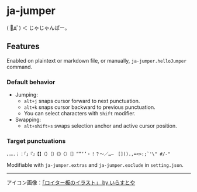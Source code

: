 # ja-jumper

( ﾟдﾟ) ＜ じゃじゃんぱー。

## Features

Enabled on plaintext or markdown file, or manually, `ja-jumper.helloJumper` command.

### Default behavior

+ Jumping:
    + `alt+j` snaps cursor forward to next punctuation.
    + `alt+k` snaps cursor backward to previous punctuation.
    + You can select characters with `Shift` modifier.
+ Swapping:
    + `alt+shift+s` swaps selection anchor and active cursor position.

### Target punctuations

```
、，。．；：「」『』【】（）〔〕《》〈〉［］“”‘’・！？～／…―　[]().,=<>:;`'\" #/-"
```

Modifiable with `ja-jumper.extras` and `ja-jumper.exclude` in `setting.json`.


---

アイコン画像：[「ロイター板のイラスト」 by いらすとや](https://www.irasutoya.com/2014/11/blog-post_66.html)